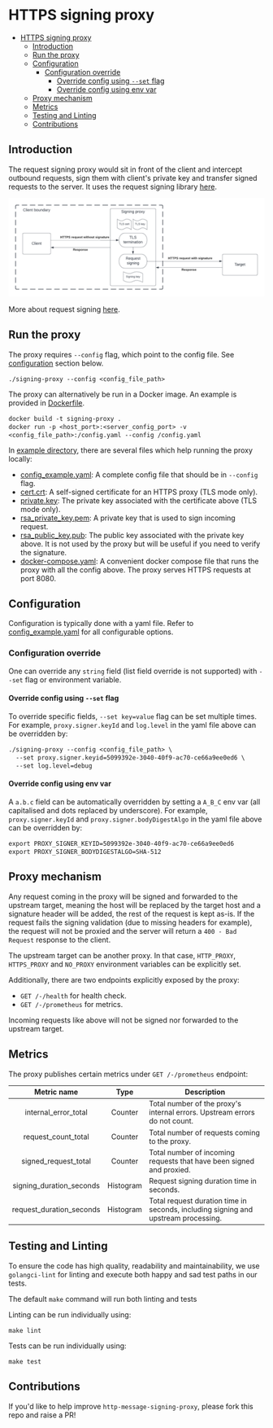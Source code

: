 # HTTPS signing proxy

- [HTTPS signing proxy](#https-signing-proxy)
  - [Introduction](#introduction)
  - [Run the proxy](#run-the-proxy)
  - [Configuration](#configuration)
    - [Configuration override](#configuration-override)
      - [Override config using `--set` flag](#override-config-using---set-flag)
      - [Override config using env var](#override-config-using-env-var)
  - [Proxy mechanism](#proxy-mechanism)
  - [Metrics](#metrics)
  - [Testing and Linting](#testing-and-linting)
  - [Contributions](#contributions)

## Introduction

The request signing proxy would sit in front of the client and intercept outbound requests, sign them with client's
private key and transfer signed requests to the server. It uses the request signing library [here](https://github.com/form3tech-oss/go-http-message-signatures).

![design.png](doc/images/design.png)

More about request signing [here](https://api-docs.form3.tech/tutorial-request-signing.html).

## Run the proxy

The proxy requires `--config` flag, which point to the config file. See [configuration](#configuration) section below.

```shell
./signing-proxy --config <config_file_path>
```

The proxy can alternatively be run in a Docker image. An example is provided in [Dockerfile](./Dockerfile).

```shell
docker build -t signing-proxy .
docker run -p <host_port>:<server_config_port> -v <config_file_path>:/config.yaml --config /config.yaml
```

In [example directory](./example), there are several files which help running the proxy locally:

- [config_example.yaml](./example/config_example.yaml): A complete config file that should be in `--config` flag.
- [cert.crt](./example/cert.crt): A self-signed certificate for an HTTPS proxy (TLS mode only).
- [private.key](./example/private.key): The private key associated with the certificate above (TLS mode only).
- [rsa_private_key.pem](./example/rsa_private_key.pem): A private key that is used to sign incoming request.
- [rsa_public_key.pub](./example/rsa_public_key.pub): The public key associated with the private key above. It is not 
  used by the proxy but will be useful if you need to verify the signature.
- [docker-compose.yaml](./example/docker-compose.yaml): A convenient docker compose file that runs the proxy with all 
  the config above. The proxy serves HTTPS requests at port 8080.

## Configuration

Configuration is typically done with a yaml file. Refer to [config_example.yaml](./example/config_example.yaml) for all 
configurable options.

### Configuration override

One can override any `string` field (list field override is not supported) with `--set` flag or environment variable.

#### Override config using `--set` flag

To override specific fields, `--set key=value` flag can be set multiple times.
For example, `proxy.signer.keyId` and `log.level` in the yaml file above can be overridden by:

```shell
./signing-proxy --config <config_file_path> \
  --set proxy.signer.keyid=5099392e-3040-40f9-ac70-ce66a9ee0ed6 \
  --set log.level=debug
```

#### Override config using env var

A `a.b.c` field can be automatically overridden by setting a `A_B_C` env var
(all capitalised and dots replaced by underscore).
For example, `proxy.signer.keyId` and `proxy.signer.bodyDigestAlgo` in the yaml file above can be overridden by:

```shell
export PROXY_SIGNER_KEYID=5099392e-3040-40f9-ac70-ce66a9ee0ed6
export PROXY_SIGNER_BODYDIGESTALGO=SHA-512
```

## Proxy mechanism

Any request coming in the proxy will be signed and forwarded to the upstream target, meaning the host will be replaced
by the target host and a signature header will be added, the rest of the request is kept as-is. If the request fails 
the signing validation (due to missing headers for example), the request will not be proxied and the server will return 
a `400 - Bad Request` response to the client.

The upstream target can be another proxy. In that case, `HTTP_PROXY`, `HTTPS_PROXY` and `NO_PROXY` environment variables 
can be explicitly set.

Additionally, there are two endpoints explicitly exposed by the proxy:

- `GET /-/health` for health check.
- `GET /-/prometheus` for metrics.

Incoming requests like above will not be signed nor forwarded to the upstream target.

## Metrics

The proxy publishes certain metrics under `GET /-/prometheus` endpoint:

|       Metric name        |   Type    | Description                                                                        |
|:------------------------:|:---------:|------------------------------------------------------------------------------------|
|   internal_error_total   |  Counter  | Total number of the proxy's internal errors. Upstream errors do not count.         |
|   request_count_total    |  Counter  | Total number of requests coming to the proxy.                                      |
|   signed_request_total   |  Counter  | Total number of incoming requests that have been signed and proxied.               |
| signing_duration_seconds | Histogram | Request signing duration time in seconds.                                          |
| request_duration_seconds | Histogram | Total request duration time in seconds, including signing and upstream processing. |

## Testing and Linting

To ensure the code has high quality, readability and maintainability, we use `golangci-lint` for linting and execute both 
happy and sad test paths in our tests.

The default `make` command will run both linting and tests

Linting can be run individually using:
```shell
make lint
```

Tests can be run individually using:
```shell
make test
```

## Contributions
If you'd like to help improve `http-message-signing-proxy`, please fork this repo and raise a PR!